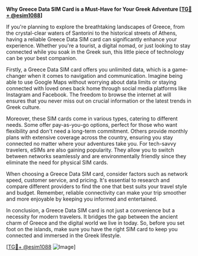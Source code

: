 **Why Greece Data SIM Card is a Must-Have for Your Greek Adventure [[TG💪+ @esim1088](https://t.me/s/esim1088)]**

If you're planning to explore the breathtaking landscapes of Greece, from the crystal-clear waters of Santorini to the historical streets of Athens, having a reliable Greece Data SIM card can significantly enhance your experience. Whether you're a tourist, a digital nomad, or just looking to stay connected while you soak in the Greek sun, this little piece of technology can be your best companion.

Firstly, a Greece Data SIM card offers you unlimited data, which is a game-changer when it comes to navigation and communication. Imagine being able to use Google Maps without worrying about data limits or staying connected with loved ones back home through social media platforms like Instagram and Facebook. The freedom to browse the internet at will ensures that you never miss out on crucial information or the latest trends in Greek culture.

Moreover, these SIM cards come in various types, catering to different needs. Some offer pay-as-you-go options, perfect for those who want flexibility and don't need a long-term commitment. Others provide monthly plans with extensive coverage across the country, ensuring you stay connected no matter where your adventures take you. For tech-savvy travelers, eSIMs are also gaining popularity. They allow you to switch between networks seamlessly and are environmentally friendly since they eliminate the need for physical SIM cards.

When choosing a Greece Data SIM card, consider factors such as network speed, customer service, and pricing. It's essential to research and compare different providers to find the one that best suits your travel style and budget. Remember, reliable connectivity can make your trip smoother and more enjoyable by keeping you informed and entertained.

In conclusion, a Greece Data SIM card is not just a convenience but a necessity for modern travelers. It bridges the gap between the ancient charm of Greece and the digital world we live in today. So, before you set foot on the islands, make sure you have the right SIM card to keep you connected and immersed in the Greek lifestyle.

[[TG💪+ @esim1088](https://t.me/s/esim1088) ![Image](https://i.postimg.cc/Y0z9fWf4/image.png)]